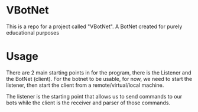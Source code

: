 # VBotNet
This is a repo for a project called "VBotNet". A BotNet created for purely educational purposes

# Usage
There are 2 main starting points in for the program, there is the Listener and the BotNet (client).
For the botnet to be usable, for now, we need to start the listener, then start the client from a remote/virtual/local machine.

The listener is the starting point that allows us to send commands to our bots while the client is the receiver and parser of those commands.
